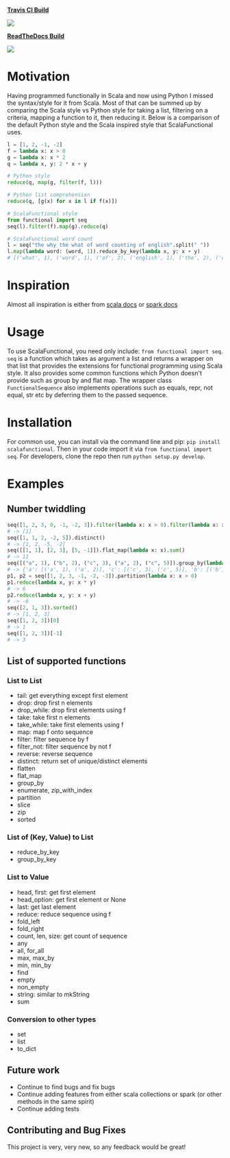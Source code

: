 [**Travis CI Build**](https://travis-ci.org/EntilZha/ScalaFunctional)

<a href="https://travis-ci.org/EntilZha/ScalaFunctional">
    <img src="https://travis-ci.org/EntilZha/ScalaFunctional.svg?branch=master"/>
</a>

[**ReadTheDocs Build**](https://readthedocs.org/projects/scalafunctional/)

<a href="https://readthedocs.org/projects/scalafunctional/">
    <img src="https://readthedocs.org/projects/scalafunctional/badge/?version=latest">
</a>

# Motivation
Having programmed functionally in Scala and now using Python I missed the syntax/style for it from Scala. Most of that can be summed up by comparing the Scala style vs Python style for taking a list, filtering on a criteria, mapping a function to it, then reducing it. Below is a comparison of the default Python style and the Scala inspired style that ScalaFunctional uses.

```python
l = [1, 2, -1, -2]
f = lambda x: x > 0
g = lambda x: x * 2
q = lambda x, y: 2 * x + y

# Python style
reduce(q, map(g, filter(f, l)))

# Python list comprehension
reduce(q, [g(x) for x in l if f(x)])

# ScalaFunctional style
from functional import seq
seq(l).filter(f).map(g).reduce(q)

# ScalaFunctional word count
l = seq("the why the what of word counting of english".split(" "))
l.map(lambda word: (word, 1)).reduce_by_key(lambda x, y: x + y)
# [('what', 1), ('word', 1), ('of', 2), ('english', 1), ('the', 2), ('counting', 1), ('why', 1)]
```

# Inspiration
Almost all inspiration is either from [scala docs](http://www.scala-lang.org/api/current/#scala.Array) or [spark docs](https://spark.apache.org/docs/latest/programming-guide.html#transformations)

# Usage
To use ScalaFunctional, you need only include: `from functional import seq`. `seq` is a function which takes as argument a list and returns a wrapper on that list that provides the extensions for functional programming using Scala style. It also provides some common functions which Python doesn't provide such as group by and flat map. The wrapper class `FunctionalSequence` also implements operations such as equals, repr, not equal, str etc by deferring them to the passed sequence.

# Installation
For common use, you can install via the command line and pip: `pip install scalafunctional`. Then in your code import it via 
`from functional import seq`. For developers, clone the repo then run `python setup.py develop`.

# Examples
## Number twiddling
```python
seq([1, 2, 3, 0, -1, -2, 3]).filter(lambda x: x > 0).filter(lambda x: x < 2)
# -> [1]
seq([1, 1, 2, -2, 5]).distinct()
# -> [1, 2, -5, -2]
seq([[1, 1], [2, 3], [5, -1]]).flat_map(lambda x: x).sum()
# -> 11
seq([("a", 1), ("b", 2), ("c", 3), ("a", 2), ("c", 5)]).group_by(lambda x: x[0])
# -> {'a': [('a', 1), ('a', 2)], 'c': [('c', 3), ('c', 5)], 'b': [('b', 2)]}
p1, p2 = seq([1, 2, 3, -1, -2, -3]).partition(lambda x: x > 0)
p1.reduce(lambda x, y: x * y)
# -> 6
p2.reduce(lambda x, y: x + y)
# -> -6
seq([2, 1, 3]).sorted()
# -> [1, 2, 3]
seq([1, 2, 3])[0]
# -> 1
seq([1, 2, 3])[-1]
# -> 3
```

## List of supported functions
### List to List
* tail: get everything except first element
* drop: drop first n elements
* drop_while: drop first elements using f
* take: take first n elements
* take_while: take first elements using f
* map: map f onto sequence
* filter: filter sequence by f
* filter_not: filter sequence by not f
* reverse: reverse sequence
* distinct: return set of unique/distinct elements
* flatten
* flat_map
* group_by
* enumerate, zip_with_index
* partition
* slice
* zip
* sorted

### List of (Key, Value) to List
* reduce_by_key
* group_by_key

### List to Value
* head, first: get first element
* head_option: get first element or None
* last: get last element
* reduce: reduce sequence using f
* fold_left
* fold_right
* count, len, size: get count of sequence
* any
* all, for_all
* max, max_by
* min, min_by
* find
* empty
* non_empty
* string: similar to mkString
* sum

### Conversion to other types
* set
* list
* to_dict

## Future work
* Continue to find bugs and fix bugs
* Continue adding features from either scala collections or spark (or other methods in the same spirit)
* Continue adding tests

## Contributing and Bug Fixes
This project is very, very new, so any feedback would be great!
